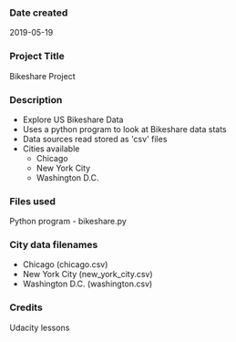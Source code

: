 ### Date created
2019-05-19

### Project Title
Bikeshare Project

### Description
- Explore US Bikeshare Data
- Uses a python program to look at Bikeshare data stats
- Data sources read stored as 'csv' files
- Cities available
  * Chicago 
  * New York City
  * Washington D.C.

### Files used
Python program - bikeshare.py

### City data filenames
  * Chicago (chicago.csv)
  * New York City (new_york_city.csv)
  * Washington D.C. (washington.csv)

### Credits
Udacity lessons
